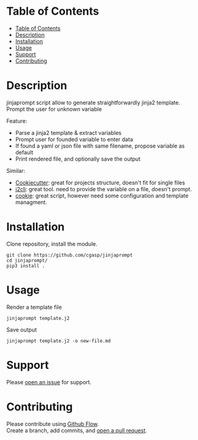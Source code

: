 # Table of Contents

- [Table of Contents](#table-of-contents)
- [Description](#description)
- [Installation](#installation)
- [Usage](#usage)
- [Support](#support)
- [Contributing](#contributing)

# Description

jinjaprompt script allow to generate straightforwardly jinja2 template. 
Prompt the user for unknown variable

Feature:
- Parse a jinja2 template & extract variables
- Prompt user for founded variable to enter data  
- If found a yaml or json file with same filename, propose variable as default
- Print rendered file, and optionally save the output 

Similar: 
- [Cookiecutter](https://github.com/cookiecutter/cookiecutter): great for projects structure, doesn't fit for single files
- [j2cli](https://github.com/kolypto/j2cli): great tool. need to provide the variable on a file, doesn't prompt. 
- [cookie](https://github.com/bbugyi200/cookie): great script, however need some configuration and template managment. 


# Installation

Clone repository, install the module. 

```
git clone https://github.com/cgasp/jinjaprompt
cd jinjaprompt/
pip3 install . 
```

# Usage

Render a template file  

`jinjaprompt template.j2`  

Save output  

`jinjaprompt template.j2 -o new-file.md`  


# Support

Please [open an issue](https://github.com/cgasp/jinjaprompt/issues/new) for support.

# Contributing

Please contribute using [Github Flow](https://guides.github.com/introduction/flow/).  
Create a branch, add commits, and [open a pull request](https://github.com/cgasp/jinjaprompt/compare).  